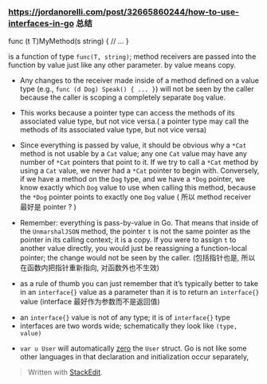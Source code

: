 
### https://jordanorelli.com/post/32665860244/how-to-use-interfaces-in-go 总结
func (t T)MyMethod(s string) {
    // ...
}

is a function of type  `func(T, string)`; method receivers are passed into the function by value just like any other parameter. by value means copy.

* Any changes to the receiver made inside of a method defined on a value type (e.g., `func (d Dog) Speak() { ... }`) will not be seen by the caller because the caller is scoping a completely separate `Dog` value.

* This works because a pointer type can access the methods of its associated value type, but not vice versa.( a pointer type may call the methods of its associated value type, but not vice versa)

* Since everything is passed by value, it should be obvious why a `*Cat` method is not usable by a `Cat` value; any one `Cat` value may have any number of `*Cat` pointers that point to it. If we try to call a `*Cat` method by using a `Cat` value, we never had a `*Cat` pointer to begin with. Conversely, if we have a method on the `Dog` type, and we have a `*Dog` pointer, we know exactly which `Dog` value to use when calling this method, because the `*Dog` pointer points to exactly one `Dog` value
( 所以 method receiver 最好是 pointer ? )


* Remember: everything is pass-by-value in Go. That means that inside of the `UnmarshalJSON` method, the pointer `t` is not the same pointer as the pointer in its calling context; it is a copy. If you were to assign `t` to another value directly, you would just be reassigning a function-local pointer; the change would not be seen by the caller.
(包括指针也是, 所以在函数内把指针重新指向, 对函数外也不生效)

* as a rule of thumb you can just remember that it’s typically better to take in an `interface{}` value as a parameter than it is to return an `interface{}` value 
(interface 最好作为参数而不是返回值) 

-   an  `interface{}`  value is not of any type; it is of  `interface{}`  type
-   interfaces are two words wide; schematically they look like  `(type, value)`

*  `var u User` will automatically [zero](https://href.li/?http://golang.org/ref/spec#The_zero_value "http://golang.org/ref/spec#The_zero_value") the `User` struct. Go is not like some other languages in that declaration and initialization occur separately,

> Written with [StackEdit](https://stackedit.io/).
<!--stackedit_data:
eyJoaXN0b3J5IjpbMzA0MTM2NzM2LDEzMjYyODI4MzcsLTEzOT
I5NzExNTksLTY5MTU1OTgwNiwxNTI2MTc1NTk5LC0xMTM3MTA4
MTU4XX0=
-->